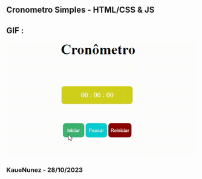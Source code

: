 ## Cronometro Simples -  HTML/CSS & JS

## GIF :

<img src='./cronometro.gif'>

### KaueNunez - 28/10/2023